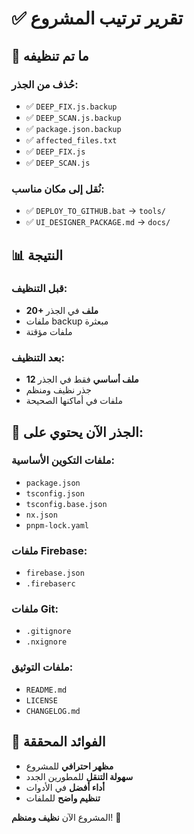 # ✅ تقرير ترتيب المشروع

## 🧹 ما تم تنظيفه

### حُذف من الجذر:
- ✅ `DEEP_FIX.js.backup`
- ✅ `DEEP_SCAN.js.backup` 
- ✅ `package.json.backup`
- ✅ `affected_files.txt`
- ✅ `DEEP_FIX.js`
- ✅ `DEEP_SCAN.js`

### نُقل إلى مكان مناسب:
- ✅ `DEPLOY_TO_GITHUB.bat` → `tools/`
- ✅ `UI_DESIGNER_PACKAGE.md` → `docs/`

## 📊 النتيجة

### قبل التنظيف:
- **20+ ملف** في الجذر
- ملفات backup مبعثرة
- ملفات مؤقتة

### بعد التنظيف:
- **12 ملف أساسي** فقط في الجذر
- جذر نظيف ومنظم
- ملفات في أماكنها الصحيحة

## 🎯 الجذر الآن يحتوي على:

### ملفات التكوين الأساسية:
- `package.json`
- `tsconfig.json` 
- `tsconfig.base.json`
- `nx.json`
- `pnpm-lock.yaml`

### ملفات Firebase:
- `firebase.json`
- `.firebaserc`

### ملفات Git:
- `.gitignore`
- `.nxignore`

### ملفات التوثيق:
- `README.md`
- `LICENSE`
- `CHANGELOG.md`

## 🚀 الفوائد المحققة

- **مظهر احترافي** للمشروع
- **سهولة التنقل** للمطورين الجدد
- **أداء أفضل** في الأدوات
- **تنظيم واضح** للملفات

المشروع الآن **نظيف ومنظم**! 🎉